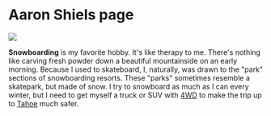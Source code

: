 <!DOCTYPE html>
<html>
  <head>
    <meta charset="utf-8">
    <title>My test page</title>
  </head>
  <body>
	<h1>Aaron Shiels page</h1>
	<img src="https://www.vinylsilhouettes.com/content/images/thumbs/0003325_snowboarding-3-sports-decor-silhouette-decals.gif">
    <p><strong>Snowboarding</strong> is my favorite hobby. It's like therapy to me. There's nothing like carving fresh powder down a beautiful mountainside on an early morning. Because I used to skateboard, I, naturally, was drawn to the "park" sections of snowboarding resorts. These "parks" sometimes resemble a skatepark, but made of snow. I try to snowboard as much as I can every winter, but I need to get myself a truck or SUV with <a href="https://en.wikipedia.org/wiki/Four-wheel_drive">4WD</a> to make the trip up to <a href="https://en.wikipedia.org/wiki/South_Lake_Tahoe,_California">Tahoe</a> much safer.</p>
  </body>
</html>
